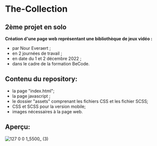 # The-Collection
## 2ème projet en solo
**Création d'une page web représentant une bibliothèque de jeux vidéo :**   
* par Nour Everaert ;
* en 2 journées de travail ;
* en date du 1 et 2 décembre 2022 ;
* dans le cadre de la formation BeCode.

## Contenu du repository:

* la page "index.html";
* la page javascript ;
* le dossier "assets" comprenant les fichiers CSS et les fichier SCSS;
*  CSS et SCSS pour la version mobile;
* images nécessaires à la page web.

## Aperçu:

![127 0 0 1_5500_ (3)](https://user-images.githubusercontent.com/117478874/205581379-ed914bdc-301b-4251-b605-457631693f75.png)



